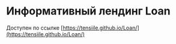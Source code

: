 # Информативный лендинг Loan

Доступен по ссылке [https://tensiile.github.io/Loan/](https://tensiile.github.io/Loan/)
